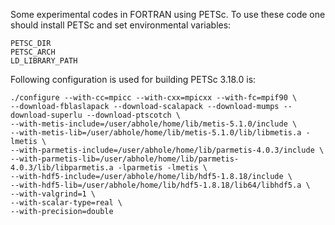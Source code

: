 Some experimental codes in FORTRAN using PETSc.
To use these code one should install PETSc and set environmental variables:
```
PETSC_DIR
PETSC_ARCH
LD_LIBRARY_PATH
```

Following configuration is used for building PETSc 3.18.0 is:
```
./configure --with-cc=mpicc --with-cxx=mpicxx --with-fc=mpif90 \
--download-fblaslapack --download-scalapack --download-mumps --download-superlu --download-ptscotch \
--with-metis-include=/user/abhole/home/lib/metis-5.1.0/include \
--with-metis-lib=/user/abhole/home/lib/metis-5.1.0/lib/libmetis.a -lmetis \
--with-parmetis-include=/user/abhole/home/lib/parmetis-4.0.3/include \
--with-parmetis-lib=/user/abhole/home/lib/parmetis-4.0.3/lib/libparmetis.a -lparmetis -lmetis \
--with-hdf5-include=/user/abhole/home/lib/hdf5-1.8.18/include \
--with-hdf5-lib=/user/abhole/home/lib/hdf5-1.8.18/lib64/libhdf5.a \
--with-valgrind=1 \
--with-scalar-type=real \
--with-precision=double
```

